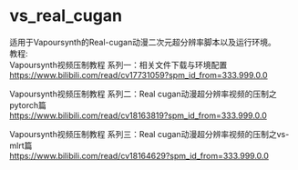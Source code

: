 # vs_real_cugan
适用于Vapoursynth的Real-cugan动漫二次元超分辨率脚本以及运行环境。  
教程:  
Vapoursynth视频压制教程 系列一：相关文件下载与环境配置  
https://www.bilibili.com/read/cv17731059?spm_id_from=333.999.0.0    

Vapoursynth视频压制教程 系列二：Real cugan动漫超分辨率视频的压制之pytorch篇  
https://www.bilibili.com/read/cv18163819?spm_id_from=333.999.0.0    

Vapoursynth视频压制教程 系列三：Real cugan动漫超分辨率视频的压制之vs-mlrt篇  
https://www.bilibili.com/read/cv18164629?spm_id_from=333.999.0.0  
